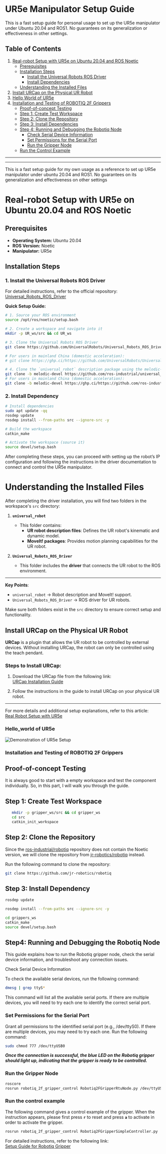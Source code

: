 # UR5e Manipulator Setup Guide

This is a fast setup guide for personal usage to set up the UR5e manipulator under Ubuntu 20.04 and ROS1. No guarantees on its generalization or effectiveness in other settings.

## Table of Contents
1. [Real-robot Setup with UR5e on Ubuntu 20.04 and ROS Noetic](#real-robot-setup-with-ur5e-on-ubuntu-2004-and-ros-noetic)
   - [Prerequisites](#prerequisites)
   - [Installation Steps](#installation-steps)
     - [Install the Universal Robots ROS Driver](#install-the-universal-robots-ros-driver)
     - [Install Dependencies](#install-dependencies)
   - [Understanding the Installed Files](#understanding-the-installed-files)
2. [Install URCap on the Physical UR Robot](#install-urcap-on-the-physical-ur-robot)
3. [Hello World of UR5e](#hello-world-of-ur5e)
4. [Installation and Testing of ROBOTIQ 2F Grippers](#installation-and-testing-of-robotiq-2f-grippers)
   - [Proof-of-concept Testing](#proof-of-concept-testing)
   - [Step 1: Create Test Workspace](#step-1-create-test-workspace)
   - [Step 2: Clone the Repository](#step-2-clone-the-repository)
   - [Step 3: Install Dependencies](#step-3-install-dependencies)
   - [Step 4: Running and Debugging the Robotiq Node](#step-4-running-and-debugging-the-robotiq-node)
     - [Check Serial Device Information](#check-serial-device-information)
     - [Set Permissions for the Serial Port](#set-permissions-for-the-serial-port)
     - [Run the Gripper Node](#run-the-gripper-node)
   - [Run the Control Example](#run-the-control-example)

---


---
This is a fast setup guide for my own usage as a reference to set up UR5e manipulator under ubuntu 20.04 and ROS1. No guarantees on its generalization and effectiveness on other settings
# Real-robot Setup with UR5e on Ubuntu 20.04 and ROS Noetic

## Prerequisites

- **Operating System:** Ubuntu 20.04
- **ROS Version:** Noetic
- **Manipulator:** UR5e

## Installation Steps

### 1. Install the Universal Robots ROS Driver

For detailed instructions, refer to the official repository:  
[Universal_Robots_ROS_Driver](https://github.com/UniversalRobots/Universal_Robots_ROS_Driver)

**Quick Setup Guide:**

```bash
# 1. Source your ROS environment
source /opt/ros/noetic/setup.bash

# 2. Create a workspace and navigate into it
mkdir -p UR_ws/src && cd UR_ws

# 3. Clone the Universal Robots ROS Driver
git clone https://github.com/UniversalRobots/Universal_Robots_ROS_Driver.git src/Universal_Robots_ROS_Driver

# For users in mainland China (domestic acceleration):
# git clone https://ghp.ci/https://github.com/UniversalRobots/Universal_Robots_ROS_Driver.git src/Universal_Robots_ROS_Driver

# 4. Clone the `universal_robot` description package using the melodic-devel branch
git clone -b melodic-devel https://github.com/ros-industrial/universal_robot.git src/universal_robot
# For users in mainland China (domestic acceleration):
git clone -b melodic-devel https://ghp.ci/https://github.com/ros-industrial/universal_robot.git src/universal_robot
```
### 2. Install Dependency
```bash
# Install dependencies
sudo apt update -qq
rosdep update
rosdep install --from-paths src --ignore-src -y

# Build the workspace
catkin_make

# Activate the workspace (source it)
source devel/setup.bash
```
After completing these steps, you can proceed with setting up the robot’s IP configuration and following the instructions in the driver documentation to connect and control the UR5e manipulator.

# Understanding the Installed Files

After completing the driver installation, you will find two folders in the workspace's `src` directory:

1. **`universal_robot`**  
   - This folder contains:
     - **UR robot description files**: Defines the UR robot's kinematic and dynamic model.  
     - **MoveIt! packages**: Provides motion planning capabilities for the UR robot.  

2. **`Universal_Robots_ROS_Driver`**  
   - This folder includes the **driver** that connects the UR robot to the ROS environment.

---

**Key Points**:  
- `universal_robot` → Robot description and MoveIt! support.  
- `Universal_Robots_ROS_Driver` → ROS driver for UR robots.  

Make sure both folders exist in the `src` directory to ensure correct setup and functionality.

## Install URCap on the Physical UR Robot

**URCap** is a plugin that allows the UR robot to be controlled by external devices. Without installing URCap, the robot can only be controlled using the teach pendant.

### Steps to Install URCap:

1. Download the URCap file from the following link:  
   [URCap Installation Guide](https://github.com/UniversalRobots/Universal_Robots_ROS_Driver/blob/master/ur_robot_driver/doc/install_urcap_cb3.md)

2. Follow the instructions in the guide to install URCap on your physical UR robot.

---

For more details and additional setup explanations, refer to this article:  
[Real Robot Setup with UR5e](https://blog.csdn.net/Time_Memory_cici/article/details/130706760)


### Hello_world of UR5e
![Demonstration of UR5e Setup](./assets/start_demo.gif)



### Installation and Testing of ROBOTIQ 2F Grippers
## Proof-of-concept Testing
It is always good to start with a empty workspace and test the component individually. So, in this part, I will walk you through the guide.
## Step 1: Create Test Workspace
```bash
   mkdir -p gripper_ws/src && cd gripper_ws
   cd src
   catkin_init_workspace
```


## Step 2: Clone the Repository

Since the [ros-industrial/robotiq](https://github.com/ros-industrial/robotiq) repository does not contain the Noetic version, we will clone the repository from [jr-robotics/robotiq](https://github.com/jr-robotics/robotiq) instead.

Run the following command to clone the repository:

```bash
git clone https://github.com/jr-robotics/robotiq
```

## Step 3: Install Dependency
```bash
rosdep update

rosdep install --from-paths src --ignore-src -y

cd grippers_ws
catkin_make
source devel/setup.bash
```
## Step4: Running and Debugging the Robotiq Node

This guide explains how to run the Robotiq gripper node, check the serial device information, and troubleshoot any connection issues.

Check Serial Device Information

To check the available serial devices, run the following command:

```bash
dmesg | grep ttyS*
```
This command will list all the available serial ports. If there are multiple devices, you will need to try each one to identify the correct serial port.

### Set Permissions for the Serial Port
Grant all permissions to the identified serial port (e.g., /dev/ttyS0). If there are multiple devices, you may need to try each one.
Run the following command:
```bash
sudo chmod 777 /dev/ttyUSB0
```
**_Once the connection is successful, the blue LED on the Robotiq gripper should light up, indicating that the gripper is ready to be controlled._**
### Run the Gripper Node

```bash
roscore
rosrun robotiq_2f_gripper_control Robotiq2FGripperRtuNode.py /dev/ttyUSB0
```
### Run the control example
The following command gives a control example of the gripper. When the instruction appears, please first press **`r`** to reset and press **`a`** to activate in order to activate the gripper.
```bash
rosrun robotiq_2f_gripper_control Robotiq2FGripperSimpleController.py
```



For detailed instructions, refer to the following link:  
[Setup Guide for Robotiq Gripper](https://blog.csdn.net/mc17852636978/article/details/129228971)





